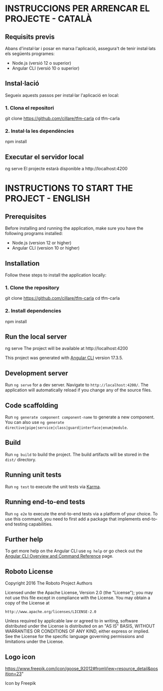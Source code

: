 # INSTRUCCIONS PER ARRENCAR EL PROJECTE - CATALÀ

## Requisits previs

Abans d'instal·lar i posar en marxa l'aplicació, assegura't de tenir instal·lats els següents programes:

- Node.js (versió 12 o superior)
- Angular CLI (versió 10 o superior)

## Instal·lació

Segueix aquests passos per instal·lar l'aplicació en local:

### 1. Clona el repositori

git clone https://github.com/cillare/tfm-carla
cd tfm-carla

### 2. Instal·la les dependències

npm install

## Executar el servidor local

ng serve
El projecte estarà disponible a http://localhost:4200

# INSTRUCTIONS TO START THE PROJECT - ENGLISH

## Prerequisites

Before installing and running the application, make sure you have the following programs installed:

- Node.js (version 12 or higher)
- Angular CLI (version 10 or higher)

## Installation

Follow these steps to install the application locally:

### 1. Clone the repository

git clone https://github.com/cillare/tfm-carla
cd tfm-carla

### 2. Install dependencies

npm install

## Run the local server

ng serve
The project will be available at http://localhost:4200

This project was generated with [Angular CLI](https://github.com/angular/angular-cli) version 17.3.5.

## Development server

Run `ng serve` for a dev server. Navigate to `http://localhost:4200/`. The application will automatically reload if you change any of the source files.

## Code scaffolding

Run `ng generate component component-name` to generate a new component. You can also use `ng generate directive|pipe|service|class|guard|interface|enum|module`.

## Build

Run `ng build` to build the project. The build artifacts will be stored in the `dist/` directory.

## Running unit tests

Run `ng test` to execute the unit tests via [Karma](https://karma-runner.github.io).

## Running end-to-end tests

Run `ng e2e` to execute the end-to-end tests via a platform of your choice. To use this command, you need to first add a package that implements end-to-end testing capabilities.

## Further help

To get more help on the Angular CLI use `ng help` or go check out the [Angular CLI Overview and Command Reference](https://angular.io/cli) page.

## Roboto License

Copyright 2016 The Roboto Project Authors

Licensed under the Apache License, Version 2.0 (the "License");
you may not use this file except in compliance with the License.
You may obtain a copy of the License at

    http://www.apache.org/licenses/LICENSE-2.0

Unless required by applicable law or agreed to in writing, software
distributed under the License is distributed on an "AS IS" BASIS,
WITHOUT WARRANTIES OR CONDITIONS OF ANY KIND, either express or implied.
See the License for the specific language governing permissions and
limitations under the License.

## Logo icon

https://www.freepik.com/icon/goose_92012#fromView=resource_detail&position=23"

Icon by Freepik
